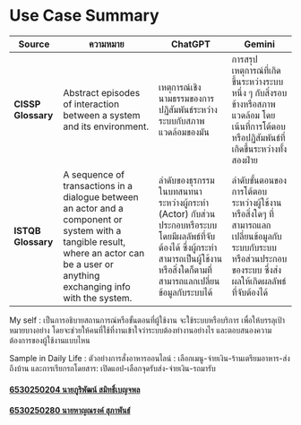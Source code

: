 # Use Case Summary

| **Source**        | **ความหมาย**                                                                                                                                                        | **ChatGPT**                                                                                     | **Gemini**                                                                                   |
|--------------------|--------------------------------------------------------------------------------------------------------------------------------------------------------------------|---------------------------------------------------------------------------------------------------------------|-----------------------------------------------------------------------------------------------|
| **CISSP Glossary** | Abstract episodes of interaction between a system and its environment.                                                                                             | เหตุการณ์เชิงนามธรรมของการปฏิสัมพันธ์ระหว่างระบบกับสภาพแวดล้อมของมัน                                          | การสรุปเหตุการณ์ที่เกิดขึ้นระหว่างระบบหนึ่ง ๆ กับสิ่งรอบข้างหรือสภาพแวดล้อม โดยเน้นที่การโต้ตอบหรือปฏิสัมพันธ์ที่เกิดขึ้นระหว่างทั้งสองฝ่าย                                              |
| **ISTQB Glossary** | A sequence of transactions in a dialogue between an actor and a component or system with a tangible result, where an actor can be a user or anything exchanging info with the system. | ลำดับของธุรกรรมในบทสนทนาระหว่างผู้กระทำ (Actor) กับส่วนประกอบหรือระบบ โดยมีผลลัพธ์ที่จับต้องได้ ซึ่งผู้กระทำสามารถเป็นผู้ใช้งานหรือสิ่งใดก็ตามที่สามารถแลกเปลี่ยนข้อมูลกับระบบได้    | ลำดับขั้นตอนของการโต้ตอบระหว่างผู้ใช้งานหรือสิ่งใดๆ ที่สามารถแลกเปลี่ยนข้อมูลกับระบบกับระบบหรือส่วนประกอบของระบบ ซึ่งส่งผลให้เกิดผลลัพธ์ที่จับต้องได้                    |

My self : เป็นการอธิบายสถานการณ์หรือขั้นตอนที่ผู้ใช้งาน จะใช้ระบบหรือบริการ เพื่อให้บรรลุเป้าหมายบางอย่าง โดยจะช่วยให้คนที่ใช้ที่งานเข้าใจว่าระบบต้องทำงานอย่างไร และตอบสนองความต้องการของผู้ใช้งานแบบไหน 

Sample in Daily Life : ตัวอย่างการสั่งอาหารออนไลน์ : เลือกเมนู-จ่ายเงิน-ร้านเตรียมอาหาร-ส่งถึงบ้าน และการเรียกรถโดยสาร: เปิดแอป-เลือกจุดรับส่ง-จ่ายเงิน-รถมารับ

#### [6530250204 นายภูริพัฒน์ สมิทธิ์เบญจพล](https://poohri5551.github.io)
#### [6530250280 นายหาญณรงค์ สุภาพันธ์](https://deldel-p.github.io)

